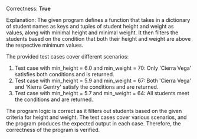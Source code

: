 Correctness: **True**

Explanation: 
The given program defines a function that takes in a dictionary of student names as keys and tuples of student height and weight as values, along with minimal height and minimal weight. It then filters the students based on the condition that both their height and weight are above the respective minimum values.

The provided test cases cover different scenarios:
1. Test case with min_height = 6.0 and min_weight = 70: Only 'Cierra Vega' satisfies both conditions and is returned.
2. Test case with min_height = 5.9 and min_weight = 67: Both 'Cierra Vega' and 'Kierra Gentry' satisfy the conditions and are returned.
3. Test case with min_height = 5.7 and min_weight = 64: All students meet the conditions and are returned.

The program logic is correct as it filters out students based on the given criteria for height and weight. The test cases cover various scenarios, and the program produces the expected output in each case. Therefore, the correctness of the program is verified.